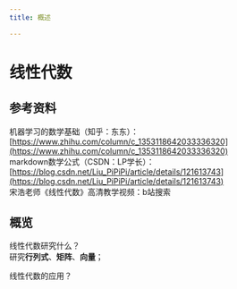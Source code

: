 ```yaml
---
title: 概述

---
```


# 线性代数

## 参考资料

机器学习的数学基础（知乎：东东）：[https://www.zhihu.com/column/c_1353118642033336320](https://www.zhihu.com/column/c_1353118642033336320)  
markdown数学公式（CSDN：LP学长）：[https://blog.csdn.net/Liu_PiPiPi/article/details/121613743](https://blog.csdn.net/Liu_PiPiPi/article/details/121613743)  
宋浩老师《线性代数》高清教学视频：b站搜索

## 概览
线性代数研究什么？   
研究**行列式**、**矩阵**、**向量**；


线性代数的应用？








